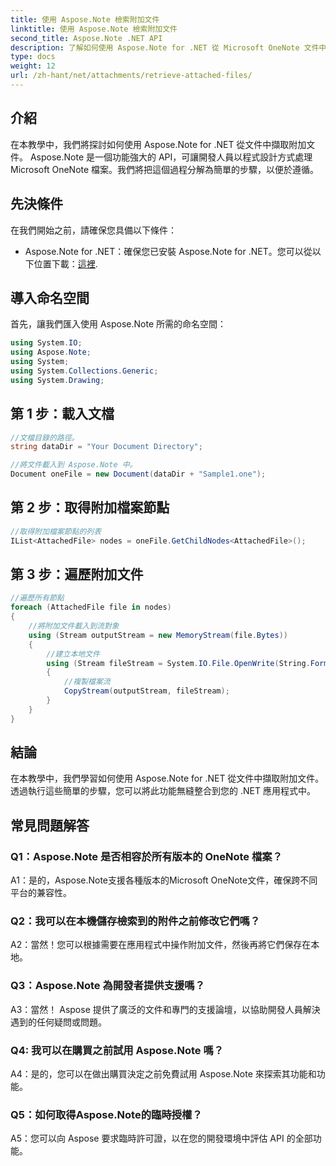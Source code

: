 ```yaml
---
title: 使用 Aspose.Note 檢索附加文件
linktitle: 使用 Aspose.Note 檢索附加文件
second_title: Aspose.Note .NET API
description: 了解如何使用 Aspose.Note for .NET 從 Microsoft OneNote 文件中擷取附加文件。依照步驟載入、取得節點並迭代附件。
type: docs
weight: 12
url: /zh-hant/net/attachments/retrieve-attached-files/
---
```

## 介紹

在本教學中，我們將探討如何使用 Aspose.Note for .NET 從文件中擷取附加文件。 Aspose.Note 是一個功能強大的 API，可讓開發人員以程式設計方式處理 Microsoft OneNote 檔案。我們將把這個過程分解為簡單的步驟，以便於遵循。

## 先決條件

在我們開始之前，請確保您具備以下條件：

-  Aspose.Note for .NET：確保您已安裝 Aspose.Note for .NET。您可以從以下位置下載：[這裡](https://releases.aspose.com/note/net/).

## 導入命名空間

首先，讓我們匯入使用 Aspose.Note 所需的命名空間：

```csharp
using System.IO;
using Aspose.Note;
using System;
using System.Collections.Generic;
using System.Drawing;
```

## 第 1 步：載入文檔

```csharp
//文檔目錄的路徑。
string dataDir = "Your Document Directory";

//將文件載入到 Aspose.Note 中。
Document oneFile = new Document(dataDir + "Sample1.one");
```

## 第 2 步：取得附加檔案節點

```csharp
//取得附加檔案節點的列表
IList<AttachedFile> nodes = oneFile.GetChildNodes<AttachedFile>();
```

## 第 3 步：遍歷附加文件

```csharp
//遍歷所有節點
foreach (AttachedFile file in nodes)
{
    //將附加文件載入到流對象
    using (Stream outputStream = new MemoryStream(file.Bytes))
    {
        //建立本地文件
        using (Stream fileStream = System.IO.File.OpenWrite(String.Format(dataDir + file.FileName)))
        {
            //複製檔案流
            CopyStream(outputStream, fileStream);
        }
    }
}
```

## 結論

在本教學中，我們學習如何使用 Aspose.Note for .NET 從文件中擷取附加文件。透過執行這些簡單的步驟，您可以將此功能無縫整合到您的 .NET 應用程式中。

## 常見問題解答

### Q1：Aspose.Note 是否相容於所有版本的 OneNote 檔案？

A1：是的，Aspose.Note支援各種版本的Microsoft OneNote文件，確保跨不同平台的兼容性。

### Q2：我可以在本機儲存檢索到的附件之前修改它們嗎？

A2：當然！您可以根據需要在應用程式中操作附加文件，然後再將它們保存在本地。

### Q3：Aspose.Note 為開發者提供支援嗎？

A3：當然！ Aspose 提供了廣泛的文件和專門的支援論壇，以協助開發人員解決遇到的任何疑問或問題。

### Q4: 我可以在購買之前試用 Aspose.Note 嗎？

A4：是的，您可以在做出購買決定之前免費試用 Aspose.Note 來探索其功能和功能。

### Q5：如何取得Aspose.Note的臨時授權？

A5：您可以向 Aspose 要求臨時許可證，以在您的開發環境中評估 API 的全部功能。